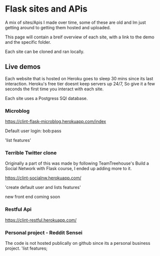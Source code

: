# Flask sites and APis
A mix of sites/Apis I made over time, some of these are old and Im just getting around to getting them hosted and uploaded.

This page will contain a breif overview of each site, with a link to the demo and the specific folder. 

Each site can be cloned and ran locally.


## Live demos 
Each website that is hosted on Heroku goes to sleep 30 mins since its last interaction. Heroku's free tier doesnt keep servers up 24/7, So give it a few seconds the first time you interact with each site. 


Each site uses a Postgress SQl database.


### Microblog 
https://clint-flask-microblog.herokuapp.com/index 

Default user login:  bob:pass

'list features'



### Terrible Twitter clone 
Originally a part of this was made by following TeamTreehouse's Build a Social Network with Flask course, I ended up adding more to it. 

https://clint-socialnw.herokuapp.com/

'create default user and lists features' 

new front end coming soon


### Restful Api
https://clint-restful.herokuapp.com/


### Personal project - Reddit Sensei
The code is not hosted publically on github since its a personal business project. 
'list features; 


